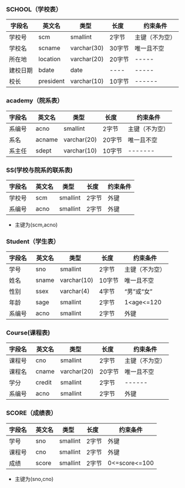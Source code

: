 ### SCHOOL（学校表）
  |字段名  | 英文名 | 类型  | 长度  | 约束条件 
  |------ |-------|------|-------|-------
  | 学校号 | scm | smallint | 2字节 |主键（不为空）
  |学校名|scname|varchar(30)|30字节| 唯一且不空
  |所在地|location|varchar(20)|20字节|-----
  |建校日期|bdate|date|----|-----
  |校长|president|varchar(10)|10字节|------
  
### academy（院系表）
  |字段名  | 英文名 | 类型  | 长度  | 约束条件 
  |------ |-------|------|-------|-------
  |系编号|acno|smallint|2字节|主键（不为空）
  |系名|acname|varchar(20)|20字节|唯一且不空
  |系主任|sdept|varchar(10)|10字节|-------
  
  
### SS(学校与院系的联系表)
  |字段名  | 英文名 | 类型  | 长度  | 约束条件 
  |------ |-------|------|-------|-------
  | 学校号 | scm | smallint | 2字节 |外键
  |系编号|acno|smallint|2字节|外键
  * 主键为(scm,acno)

### Student（学生表）
  |字段名  | 英文名 | 类型  | 长度  | 约束条件 
  |------ |-------|------|-------|-------
  |学号|sno|smallint|2字节|主键（不为空）
  |姓名|sname|varchar(10)|10字节|唯一且不空
  |性别|ssex|varchar(4)|4字节|“男”或“女”
  |年龄|sage|smallint|2字节|1<age<=120
  |系编号|acno|smallint|2字节|外键
  
### Course(课程表)
  |字段名  | 英文名 | 类型  | 长度  | 约束条件 
  |------ |-------|------|-------|-------
  |课程号|cno|smallint|2字节|主键（不为空）
  |课程名|cname|varchar(20)|20字节|唯一且不空
  |学分|credit|smallint|2字节|------
  |系编号|acno|smallint|2字节|外键
  
### SCORE（成绩表）
  |字段名  | 英文名 | 类型  | 长度  | 约束条件 
  |------ |-------|------|-------|-------
  |学号|sno|smallint|2字节|外键
  |课程号|cno|smallint|2字节|外键
  |成绩|score|smallint|2字节|0<=score<=100
  * 主键为(sno,cno)
  
  
  
  
  
  
  
  
  
